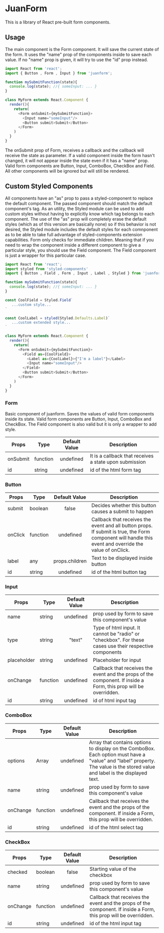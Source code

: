 # JuanForm

This is a library of React pre-built form components.

## Usage

The main component is the Form component. It will save the current state of the form.
It uses the "name" prop of the components inside to save each value. If no "name" prop is given, it will try to use the "id" prop instead.

```javascript
import React from 'react';
import { Button , Form , Input } from 'juanform';

function mySubmitFunction(state){
  console.log(state); //{ someInput: ... }
}

class MyForm extends React.Component {
  render(){
    return(
      <Form onSubmit={mySubmitFunction}>
        <Input name="someInput"/>
        <Button submit>Submit</Button>
      </Form>
    )
  }
}
```

The onSubmit prop of Form, receives a callback and the callback will receive the state as parameter. If a valid component inside the form hasn't changed, it will not appear inside the state even if it has a "name" prop. Valid form components are Button, Input, ComboBox, CheckBox and Field. All other components will be ignored but will still be rendered.

## Custom Styled Components

All components have an "as" prop to pass a styled-component to replace the default component. The passed component should match the default component's tag. As an utility, the Styled module can be used to add custom styles without having to explicitly know which tag belongs to each component. The use of the "as" prop will completely erase the default styles (which as of this version are basically none) so if this behavior is not desired, the Styled module includes the default styles for each comnponent as to be able to take full advantage of styled-components extension capabilities.
Form only checks for immediate children. Meaning that if you need to wrap the component inside a different component to give a particular style, you should use the Field component. The Field component is just a wrapper for this particular case.

```javascript
import React from 'react';
import styled from 'styled-components'
import { Button , Field , Form , Input , Label , Styled } from 'juanform';

function mySubmitFunction(state){
  console.log(state); //{ someInput: ... }
}

const CoolField = Styled.Field`
   ...custom style...
`

const CoolLabel = styled(Styled.Defaults.Label)`
   ...custom extended style...
`

class MyForm extends React.Component {
  render(){
    return(
      <Form onSubmit={mySubmitFunction}>
        <Field as={CoolField}>
          <Label as={CoolLabel}>{"I'm a label"}</Label>
          <Input name="someInput"/>
        </Field>
        <Button submit>Submit</Button>
      </Form>
    )
  }
}
```

### Form

Basic component of juanform. Saves the values of valid form components inside its state. Valid form components are Button, Input, ComboBox and CheckBox. The Field component is also valid but it is only a wrapper to add style.

| Props       | Type     | Default Value | Description     |
| ----------- | -------- | :-----------: | --------------- |
| onSubmit    | function | undefined     | It is a callback that receives a state upon submission|
| id          | string   | undefined     | id of the html form tag |


### Button

| Props       | Type     | Default Value | Description     |
| ----------- | -------- | :-----------: | --------------- |
| submit      | boolean  | false         | Decides whether this button causes a submit to happen |
| onClick     | function | undefined     | Callback that receives the event and all button props. If submit is true, the Form component will handle this event and override the value of onClick. |
| label       | any      | props.children | Text to be displayed inside button |
| id          | string   | undefined     | id of the html button tag |

### Input

| Props       | Type     | Default Value | Description     |
| ----------- | -------- | :-----------: | --------------- |
| name        | string   | undefined     | prop used by form to save this component's value |
| type        | string   | "text"        | Type of html input. It cannot be "radio" or "checkbox". For these cases use their respective components |
| placeholder | string   | undefined     | Placeholder for input |
| onChange    | function | undefined     | Callback that receives the event and the props of the component. If inside a Form, this prop will be overridden. |
| id          | string   | undefined     | id of html input tag |

### ComboBox

| Props       | Type     | Default Value | Description     |
| ----------- | -------- | :-----------: | --------------- |
| options     | Array    | undefined     | Array that contains options to display on the ComboBox. Each option must have a "value" and "label" property. The value is the stored value and label is the displayed text. |
| name        | string   | undefined     | prop used by form to save this component's value |
| onChange    | function | undefined     | Callback that receives the event and the props of the component. If inside a Form, this prop will be overridden. |
| id          | string   | undefined     | id of the html select tag |

### CheckBox

| Props       | Type     | Default Value | Description     |
| ----------- | -------- | :-----------: | --------------- |
| checked     | boolean  | false         | Starting value of the checkbox |
| name        | string   | undefined     | prop used by form to save this component's value |
| onChange    | function | undefined     | Callback that receives the event and the props of the component. If inside a Form, this prop will be overridden. |
| id          | string   | undefined     | id of the html input tag |
